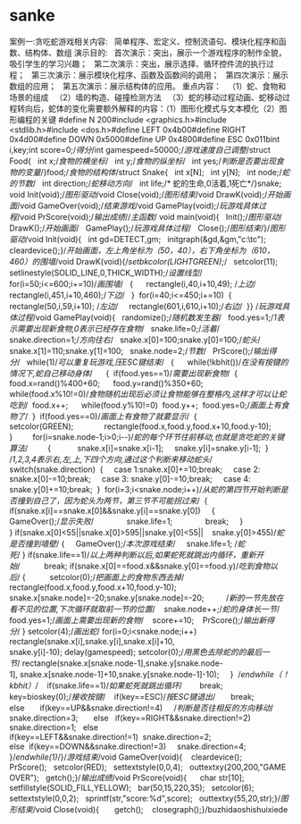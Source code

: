 # sanke
案例一:贪吃蛇游戏相关内容:   简单程序、宏定义、控制流语句、模块化程序和函数、结构体、数组
演示目的:   首次演示：突出，展示一个游戏程序的制作全貌，吸引学生的学习兴趣；   第二次演示：突出，展示选择、循环控件流的执行过程；   第三次演示：展示模块化程序、函数及函数间的调用；   第四次演示：展示数组的应用；   第五次演示：展示结构体的应用。
重点内容：   （1）蛇、食物和场景的组成   （2）墙的构造、碰撞检测方法   （3）蛇的移动过程动画、蛇移动过程转向后，蛇体的变化需要额外解释的内容：（1）图形化模式与文本模化（2）图形编程的关键
#define N 200#include <graphics.h>#include <stdlib.h>#include <dos.h>#define LEFT 0x4b00#define RIGHT 0x4d00#define DOWN 0x5000#define UP 0x4800#define ESC 0x011bint i,key;int score=0;/*得分*/int gamespeed=50000;/*游戏速度自己调整*/struct Food{   int x;/*食物的横坐标*/   int y;/*食物的纵坐标*/   int yes;/*判断是否要出现食物的变量*/}food;/*食物的结构体*/struct Snake{   int x[N];   int y[N];   int node;/*蛇的节数*/   int direction;/*蛇移动方向*/   int life;/* 蛇的生命,0活着,1死亡*/}snake;
void Init(void);/*图形驱动*/void Close(void);/*图形结束*/void DrawK(void);/*开始画面*/void GameOver(void);/*结束游戏*/void GamePlay(void);/*玩游戏具体过程*/void PrScore(void);/*输出成绩*//*主函数*/
void main(void){   Init();/*图形驱动*/   DrawK();/*开始画面*/   GamePlay();/*玩游戏具体过程*/   Close();/*图形结束*/}/*图形驱动*/void Init(void){   int gd=DETECT,gm;   initgraph(&gd,&gm,"c:\\tc");   cleardevice();}/*开始画面，左上角坐标为（50，40），右下角坐标为（610，460）的围墙*/void DrawK(void){/*setbkcolor(LIGHTGREEN);*/   setcolor(11);   setlinestyle(SOLID_LINE,0,THICK_WIDTH);/*设置线型*/   for(i=50;i<=600;i+=10)/*画围墙*/   {      rectangle(i,40,i+10,49); /*上边*/      rectangle(i,451,i+10,460);/*下边*/   }  for(i=40;i<=450;i+=10)  {     rectangle(50,i,59,i+10); /*左边*/     rectangle(601,i,610,i+10);/*右边*/  }}
/*玩游戏具体过程*/void GamePlay(void){   randomize();/*随机数发生器*/   food.yes=1;/*1表示需要出现新食物,0表示已经存在食物*/   snake.life=0;/*活着*/   snake.direction=1;/*方向往右*/   snake.x[0]=100;snake.y[0]=100;/*蛇头*/   snake.x[1]=110;snake.y[1]=100;   snake.node=2;/*节数*/   PrScore();/*输出得分*/   while(1)/*可以重复玩游戏,压ESC键结束*/   {      while(!kbhit())/*在没有按键的情况下,蛇自己移动身体*/      {  if(food.yes==1)/*需要出现新食物*/  {      food.x=rand()%400+60;      food.y=rand()%350+60;      while(food.x%10!=0)/*食物随机出现后必须让食物能够在整格内,这样才可以让蛇吃到*/  food.x++;      while(food.y%10!=0)  food.y++;  food.yes=0;/*画面上有食物了*/  }  if(food.yes==0)/*画面上有食物了就要显示*/  {              setcolor(GREEN);              rectangle(food.x,food.y,food.x+10,food.y-10);  }         for(i=snake.node-1;i>0;i--)/*蛇的每个环节往前移动,也就是贪吃蛇的关键算法*/         {            snake.x[i]=snake.x[i-1];     snake.y[i]=snake.y[i-1];  }       /*1,2,3,4表示右,左,上,下四个方向,通过这个判断来移动蛇头*/  switch(snake.direction)  {     case 1:snake.x[0]+=10;break;     case 2: snake.x[0]-=10;break;     case 3: snake.y[0]-=10;break;     case 4: snake.y[0]+=10;break;  }  for(i=3;i<snake.node;i++)/*从蛇的第四节开始判断是否撞到自己了，因为蛇头为两节，第三节不可能拐过来*/  {     if(snake.x[i]==snake.x[0]&&snake.y[i]==snake.y[0])     {               GameOver();/*显示失败*/               snake.life=1;               break;     }        } if(snake.x[0]<55||snake.x[0]>595||snake.y[0]<55||    snake.y[0]>455)/*蛇是否撞到墙壁*/ {     GameOver();/*本次游戏结束*/     snake.life=1; /*蛇死*/ } if(snake.life==1)/*以上两种判断以后,如果蛇死就跳出内循环，重新开始*/           break; if(snake.x[0]==food.x&&snake.y[0]==food.y)/*吃到食物以后*/ {           setcolor(0);/*把画面上的食物东西去掉*/           rectangle(food.x,food.y,food.x+10,food.y-10);    snake.x[snake.node]=-20;snake.y[snake.node]=-20;          /*新的一节先放在看不见的位置,下次循环就取前一节的位置*/    snake.node++;/*蛇的身体长一节*/    food.yes=1;/*画面上需要出现新的食物*/    score+=10;    PrScore();/*输出新得分*/ } setcolor(4);/*画出蛇*/ for(i=0;i<snake.node;i++)    rectangle(snake.x[i],snake.y[i],snake.x[i]+10,               snake.y[i]-10); delay(gamespeed); setcolor(0);/*用黑色去除蛇的的最后一节*/ rectangle(snake.x[snake.node-1],snake.y[snake.node-1], snake.x[snake.node-1]+10,snake.y[snake.node-1]-10);     }  /*endwhile（！kbhit）*/    if(snake.life==1)/*如果蛇死就跳出循环*/        break;    key=bioskey(0);/*接收按键*/    if(key==ESC)/*按ESC键退出*/       break;    else       if(key==UP&&snake.direction!=4)     /*判断是否往相反的方向移动*/   snake.direction=3;       else   if(key==RIGHT&&snake.direction!=2)      snake.direction=1;   else      if(key==LEFT&&snake.direction!=1)  snake.direction=2;      else  if(key==DOWN&&snake.direction!=3)     snake.direction=4;   }/*endwhile(1)*/}/*游戏结束*/void GameOver(void){    cleardevice();     PrScore();   setcolor(RED);   settextstyle(0,0,4);   outtextxy(200,200,"GAME OVER");   getch();}/*输出成绩*/void PrScore(void){      char str[10];   setfillstyle(SOLID_FILL,YELLOW);   bar(50,15,220,35);   setcolor(6);   settextstyle(0,0,2);   sprintf(str,"score:%d",score);   outtextxy(55,20,str);}/*图形结束*/void Close(void){       getch();    closegraph();}/buzhidaoshishuixiede
 
